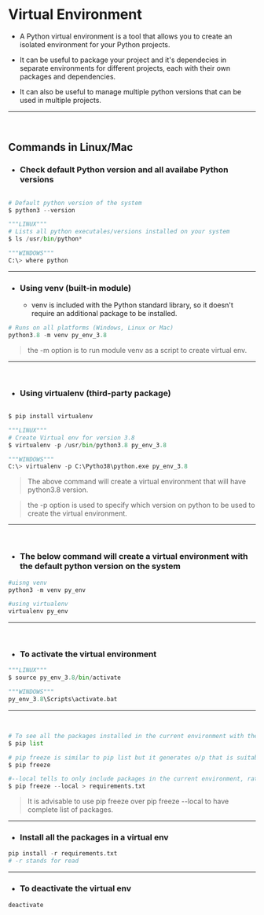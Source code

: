 # Virtual Environment

* A Python virtual environment is a tool that allows you to create an isolated environment for your Python projects.

* It can be useful to package your project and it's dependecies in separate environments for different projects, each with their own packages and dependencies.

* It can also be useful to manage multiple python versions that can be used in multiple projects.

---

<br>

## Commands in Linux/Mac

* ### Check default Python version and all availabe Python versions

```python

# Default python version of the system
$ python3 --version

"""LINUX"""
# Lists all python executales/versions installed on your system
$ ls /usr/bin/python*

"""WINDOWS"""
C:\> where python
```

---

* ### Using venv (built-in module)

  * venv is included with the Python standard library, so it doesn't require an additional package to be installed.

```python
# Runs on all platforms (Windows, Linux or Mac)
python3.8 -m venv py_env_3.8
```
> the -m option is to run module venv as a script to create virtual env.

---

<br>

* ### Using virtualenv (third-party package)

```python

$ pip install virtualenv

"""LINUX"""
# Create Virtual env for version 3.8
$ virtualenv -p /usr/bin/python3.8 py_env_3.8

"""WINDOWS"""
C:\> virtualenv -p C:\Pytho38\python.exe py_env_3.8

```

> The above command will create a virtual environment that will have python3.8 version.

> the -p option is used to specify which version on python to be used to create the virtual environment.

---

<br>

* ### The below command will create a virtual environment with the default python version on the system
  
```python
#uisng venv
python3 -m venv py_env

#using virtualenv
virtualenv py_env
```

---

<br>

* ### To activate the virtual environment

```python
"""LINUX"""
$ source py_env_3.8/bin/activate

"""WINDOWS"""
py_env_3.8\Scripts\activate.bat
```

---

<br>



```python
# To see all the packages installed in the current environment with their version numbers.
$ pip list

# pip freeze is similar to pip list but it generates o/p that is suitable for requirements file.
$ pip freeze

#--local tells to only include packages in the current environment, rather than globally
$ pip freeze --local > requirements.txt
```

> It is advisable to use pip freeze over pip freeze --local to have complete list of packages.

---

* ### Install all the packages in a virtual env
  
```python
pip install -r requirements.txt
# -r stands for read
```

---

* ### To deactivate the virtual env

```python
deactivate
```

<br>
